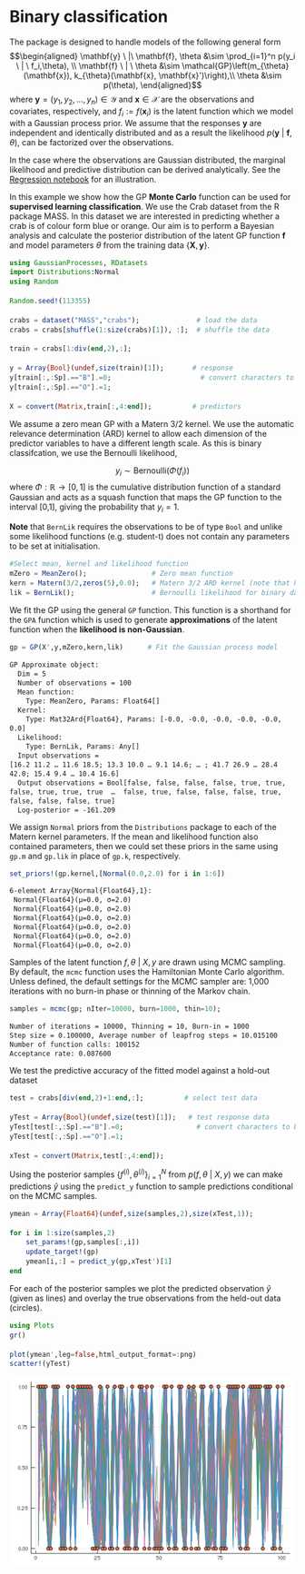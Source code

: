 # Binary classification 

The package is designed to handle models of the following general form
$$\begin{aligned}
\mathbf{y} \ |\ \mathbf{f}, \theta &\sim  \prod_{i=1}^n p(y_i \ | \ f_i,\theta), \\
    \mathbf{f} \ | \ \theta &\sim \mathcal{GP}\left(m_{\theta}(\mathbf{x}), k_{\theta}(\mathbf{x}, \mathbf{x}')\right),\\
      \theta &\sim p(\theta),
\end{aligned}$$
where $\mathbf{y}=(y_1,y_2,\ldots,y_n) \in \mathcal{Y}$ and $\mathbf{x} \in \mathcal{X}$ are the observations and covariates, respectively, and $f_i:=f(\mathbf{x}_i)$ is the latent function which we model with a Gaussian process prior. We assume that the responses $\mathbf{y}$ are independent and identically distributed and as a result the likelihood $p(\mathbf{y} \ | \ \mathbf{f}, \theta)$, can be factorized over the observations.

In the case where the observations are Gaussian distributed, the marginal likelihood and predictive distribution can be derived analytically. See the  [Regression notebook](https://github.com/STOR-i/GaussianProcesses.jl/blob/master/notebooks/Regression.ipynb) for an illustration.

In this example we show how the GP **Monte Carlo** function can be used for **supervised learning classification**. We use the Crab dataset from the R package MASS. In this dataset we are interested in predicting whether a crab is of colour form blue or orange. Our aim is to perform a Bayesian analysis and calculate the posterior distribution of the latent GP function $\mathbf{f}$ and model parameters $\theta$ from the training data $\{\mathbf{X}, \mathbf{y}\}$.


```julia
using GaussianProcesses, RDatasets
import Distributions:Normal
using Random

Random.seed!(113355)

crabs = dataset("MASS","crabs");              # load the data
crabs = crabs[shuffle(1:size(crabs)[1]), :];  # shuffle the data

train = crabs[1:div(end,2),:];

y = Array{Bool}(undef,size(train)[1]);       # response
y[train[:,:Sp].=="B"].=0;                      # convert characters to booleans
y[train[:,:Sp].=="O"].=1;

X = convert(Matrix,train[:,4:end]);          # predictors
```

We assume a zero mean GP with a Matern 3/2 kernel. We use the automatic relevance determination (ARD) kernel to allow each dimension of the predictor variables to have a different length scale. As this is binary classifcation, we use the Bernoulli likelihood,

$$
y_i \sim \mbox{Bernoulli}(\Phi(f_i))
$$
where $\Phi: \mathbb{R} \rightarrow [0,1]$ is the cumulative distribution function of a standard Gaussian and acts as a squash function that maps the GP function to the interval [0,1], giving the probability that $y_i=1$.

**Note** that `BernLik` requires the observations to be of type `Bool` and unlike some likelihood functions (e.g. student-t) does not contain any parameters to be set at initialisation.


```julia
#Select mean, kernel and likelihood function
mZero = MeanZero();                # Zero mean function
kern = Matern(3/2,zeros(5),0.0);   # Matern 3/2 ARD kernel (note that hyperparameters are on the log scale)
lik = BernLik();                   # Bernoulli likelihood for binary data {0,1}
```

We fit the GP using the general `GP` function. This function is a shorthand for the `GPA` function which is used to generate **approximations** of the latent function when the **likelihood is non-Gaussian**.


```julia
gp = GP(X',y,mZero,kern,lik)      # Fit the Gaussian process model
```




    GP Approximate object:
      Dim = 5
      Number of observations = 100
      Mean function:
        Type: MeanZero, Params: Float64[]
      Kernel:
        Type: Mat32Ard{Float64}, Params: [-0.0, -0.0, -0.0, -0.0, -0.0, 0.0]
      Likelihood:
        Type: BernLik, Params: Any[]
      Input observations =
    [16.2 11.2 … 11.6 18.5; 13.3 10.0 … 9.1 14.6; … ; 41.7 26.9 … 28.4 42.0; 15.4 9.4 … 10.4 16.6]
      Output observations = Bool[false, false, false, false, true, true, false, true, true, true  …  false, true, false, false, false, true, false, false, false, true]
      Log-posterior = -161.209



We assign `Normal` priors from the `Distributions` package to each of the Matern kernel parameters. If the mean and likelihood function also contained parameters, then we could set these priors in the same using `gp.m` and `gp.lik` in place of `gp.k`, respectively.


```julia
set_priors!(gp.kernel,[Normal(0.0,2.0) for i in 1:6])
```




    6-element Array{Normal{Float64},1}:
     Normal{Float64}(μ=0.0, σ=2.0)
     Normal{Float64}(μ=0.0, σ=2.0)
     Normal{Float64}(μ=0.0, σ=2.0)
     Normal{Float64}(μ=0.0, σ=2.0)
     Normal{Float64}(μ=0.0, σ=2.0)
     Normal{Float64}(μ=0.0, σ=2.0)



Samples of the latent function $f,\theta \ | \ X,y$ are drawn using MCMC sampling. By default, the `mcmc` function uses the Hamiltonian Monte Carlo algorithm. Unless defined, the default settings for the MCMC sampler are: 1,000 iterations with no burn-in phase or thinning of the Markov chain.


```julia
samples = mcmc(gp; nIter=10000, burn=1000, thin=10);
```

    Number of iterations = 10000, Thinning = 10, Burn-in = 1000
    Step size = 0.100000, Average number of leapfrog steps = 10.015100
    Number of function calls: 100152
    Acceptance rate: 0.087600


We test the predictive accuracy of the fitted model against a hold-out dataset


```julia
test = crabs[div(end,2)+1:end,:];          # select test data

yTest = Array{Bool}(undef,size(test)[1]);   # test response data
yTest[test[:,:Sp].=="B"].=0;                  # convert characters to booleans
yTest[test[:,:Sp].=="O"].=1;

xTest = convert(Matrix,test[:,4:end]);
```

Using the posterior samples $\{f^{(i)},\theta^{(i)}\}_{i=1}^N$ from $p(f,\theta \ | \ X,y)$ we can make predictions $\hat{y}$ using the `predict_y` function to sample predictions conditional on the MCMC samples.


```julia
ymean = Array{Float64}(undef,size(samples,2),size(xTest,1));

for i in 1:size(samples,2)
    set_params!(gp,samples[:,i])
    update_target!(gp)
    ymean[i,:] = predict_y(gp,xTest')[1]
end
```

For each of the posterior samples we plot the predicted observation $\hat{y}$ (given as lines) and overlay the true observations from the held-out data (circles).


```julia
using Plots
gr()

plot(ymean',leg=false,html_output_format=:png)
scatter!(yTest)
```




![png](Classification_files/Classification_17_0.png)
